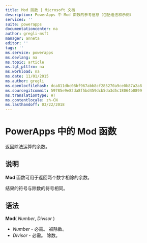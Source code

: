 ```yaml
---
title: Mod 函数 | Microsoft 文档
description: PowerApps 中 Mod 函数的参考信息（包括语法和示例）
services: ''
suite: powerapps
documentationcenter: na
author: gregli-msft
manager: anneta
editor: ''
tags: ''
ms.service: powerapps
ms.devlang: na
ms.topic: article
ms.tgt_pltfrm: na
ms.workload: na
ms.date: 11/01/2015
ms.author: gregli
ms.openlocfilehash: dca811dbc08bf967abb8cf285270a9ce0b87a2a8
ms.sourcegitcommit: 59785e9e82da8f5bd459dcb5da3d5c18064b0899
ms.translationtype: HT
ms.contentlocale: zh-CN
ms.lasthandoff: 03/22/2018
---
```

# <a name="mod-function-in-powerapps"></a>PowerApps 中的 Mod 函数
返回除法运算的余数。

## <a name="description"></a>说明
**Mod** 函数可用于返回两个数字相除的余数。

结果的符号与除数的符号相同。

## <a name="syntax"></a>语法
**Mod**( *Number*, *Divisor* )

* *Number* - 必需。 被除数。
* *Divisor* - 必需。  除数。

